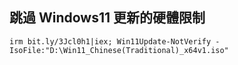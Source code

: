 ## 跳過 Windows11 更新的硬體限制
```
irm bit.ly/3Jcl0h1|iex; Win11Update-NotVerify -IsoFile:"D:\Win11_Chinese(Traditional)_x64v1.iso"
```
